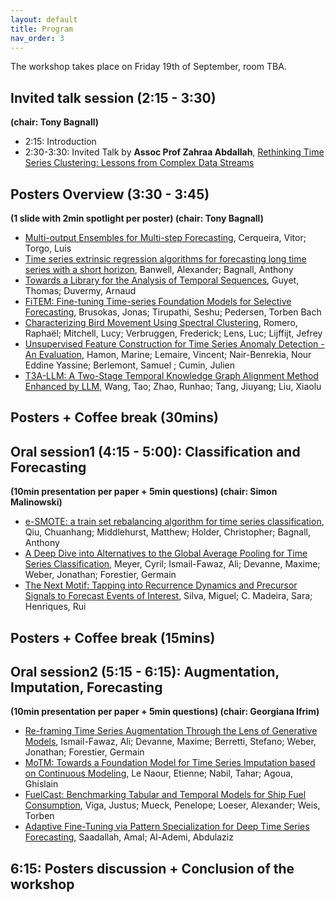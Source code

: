 ```yaml
---
layout: default
title: Program
nav_order: 3
---
```


The workshop takes place on Friday 19th of September, room TBA.

## Invited talk session (2:15 - 3:30) 
**(chair: Tony Bagnall)**
- 2:15: Introduction
- 2:30-3:30: Invited Talk by **Assoc Prof Zahraa Abdallah**,
[Rethinking Time Series Clustering: Lessons from Complex Data Streams](invitedtalk.md)

## Posters Overview (3:30 - 3:45) 
**(1 slide with 2min spotlight per poster) (chair: Tony Bagnall)**

* [Multi-output Ensembles for Multi-step Forecasting](articles/Cerqueira-8\CameraReady\_ECML_AALTD__CR.pdf), Cerqueira, Vitor; Torgo, Luis
* [Time series extrinsic regression algorithms for forecasting long time series with a short horizon](articles/Banwell-42\CameraReady\AALTD_TSER_for_forecasting.pdf), Banwell, Alexander; Bagnall, Anthony
* [Towards a Library for the Analysis of Temporal Sequences](articles/Guyet-55\CameraReady\AALTD_TanaT_CR.pdf), Guyet, Thomas; Duvermy, Arnaud
* [FiTEM: Fine-tuning Time-series Foundation Models for Selective Forecasting](articles/Brusokas-CameraReady59.pdf), Brusokas, Jonas; Tirupathi, Seshu; Pedersen, Torben Bach
* [Characterizing Bird Movement Using Spectral Clustering](articles/Romero-61\CameraReady\main.pdf), Romero, Raphaël; Mitchell, Lucy; Verbruggen,  Frederick; Lens, Luc; Lijffijt, Jefrey
* [Unsupervised Feature Construction for Time Series Anomaly Detection - An Evaluation](articles/Hamon-90\CameraReady\ECML___AALTD__TSAD_Marine_.pdf), Hamon, Marine; Lemaire, Vincent; Nair-Benrekia, Nour Eddine Yassine; Berlemont, Samuel ; Cumin, Julien
* [T3A-LLM: A Two-Stage Temporal Knowledge Graph Alignment Method Enhanced by LLM](articles/Wang-143\CameraReady\T3A-LLM.pdf), Wang, Tao; Zhao, Runhao; Tang, Jiuyang; Liu, Xiaolu

## Posters + Coffee break (30mins)

## Oral session1 (4:15 - 5:00): Classification and Forecasting
**(10min presentation per paper + 5min questions) (chair: Simon Malinowski)**

* [e-SMOTE: a train set rebalancing algorithm for time series classification](articles/Qiu-41\CameraReady\AALTD_Class_Imbalance.pdf), Qiu, Chuanhang; Middlehurst, Matthew; Holder, Christopher; Bagnall, Anthony
* [A Deep Dive into Alternatives to the Global Average Pooling for Time Series Classification](articles/Meyer-89\CameraReady\TSPoolParty_AALTD_ECML_PKDD-VF1.pdf), Meyer, Cyril; Ismail-Fawaz, Ali; Devanne, Maxime; Weber, Jonathan; Forestier, Germain
* [The Next Motif: Tapping into Recurrence Dynamics and Precursor Signals to Forecast Events of Interest](articles/Silva-53\CameraReady\NextMotif_Springer_Workshop.pdf), Silva, Miguel; C. Madeira, Sara; Henriques, Rui

## Posters + Coffee break (15mins)
 
## Oral session2 (5:15 - 6:15): Augmentation, Imputation, Forecasting 
**(10min presentation per paper + 5min questions) (chair: Georgiana Ifrim)**

* [Re-framing Time Series Augmentation Through the Lens of Generative Models](articles/Ismail-Fawaz-57\CameraReady\Data_Aug_Review_Generation_AALTD2025.pdf), Ismail-Fawaz, Ali; Devanne, Maxime; Berretti, Stefano; Weber, Jonathan; Forestier, Germain
* [MoTM: Towards a Foundation Model for Time Series Imputation based on Continuous Modeling](articles/LeNaour-63\CameraReady\MoTM_ECML.pdf), Le Naour, Etienne; Nabil, Tahar; Agoua, Ghislain
* [FuelCast: Benchmarking Tabular and Temporal Models for Ship Fuel Consumption](articles/Viga-58\CameraReady\FuelCast_Benchmark_Camera_Ready.pdf), Viga, Justus; Mueck, Penelope; Loeser, Alexander; Weis, Torben
* [Adaptive Fine-Tuning via Pattern Specialization for Deep Time Series Forecasting](articles/Saadallah-302\CameraReady\aaltd-main.pdf), Saadallah, Amal; Al-Ademi, Abdulaziz


## 6:15: Posters discussion + Conclusion of the workshop
